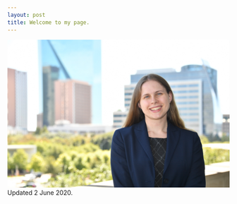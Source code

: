```yaml
---
layout: post
title: Welcome to my page.
---
```

![Headshot](/images/Headshot.jpg "Headshot")
Updated 2 June 2020.

